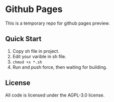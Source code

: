 # Github Pages

This is a temporary repo for github pages preview.

## Quick Start

1. Copy sh file in project.
2. Edit your varible in sh file.
3. `chmod +x *.sh`
4. Run and push force, then waiting for building.

## License

All code is licensed under the AGPL-3.0 license.
